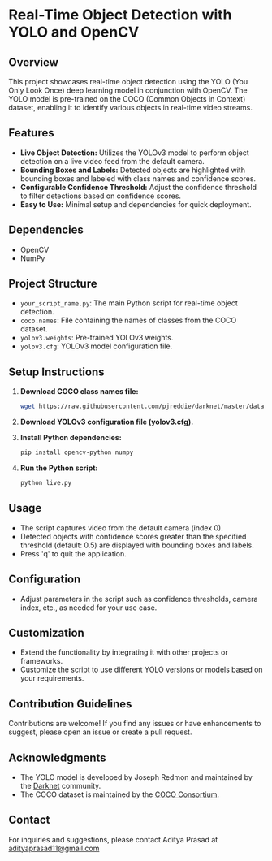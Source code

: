 # Real-Time Object Detection with YOLO and OpenCV


## Overview

This project showcases real-time object detection using the YOLO (You Only Look Once) deep learning model in conjunction with OpenCV. The YOLO model is pre-trained on the COCO (Common Objects in Context) dataset, enabling it to identify various objects in real-time video streams.

## Features

- **Live Object Detection:** Utilizes the YOLOv3 model to perform object detection on a live video feed from the default camera.
- **Bounding Boxes and Labels:** Detected objects are highlighted with bounding boxes and labeled with class names and confidence scores.
- **Configurable Confidence Threshold:** Adjust the confidence threshold to filter detections based on confidence scores.
- **Easy to Use:** Minimal setup and dependencies for quick deployment.

## Dependencies

- OpenCV
- NumPy

## Project Structure

- `your_script_name.py`: The main Python script for real-time object detection.
- `coco.names`: File containing the names of classes from the COCO dataset.
- `yolov3.weights`: Pre-trained YOLOv3 weights.
- `yolov3.cfg`: YOLOv3 model configuration file.

## Setup Instructions

1. **Download COCO class names file:**
    ```bash
    wget https://raw.githubusercontent.com/pjreddie/darknet/master/data/coco.names
    ```

2. **Download YOLOv3 configuration file (yolov3.cfg).**

3. **Install Python dependencies:**
    ```bash
    pip install opencv-python numpy
    ```

4. **Run the Python script:**
    ```bash
    python live.py
    ```

## Usage

- The script captures video from the default camera (index 0).
- Detected objects with confidence scores greater than the specified threshold (default: 0.5) are displayed with bounding boxes and labels.
- Press 'q' to quit the application.

## Configuration

- Adjust parameters in the script such as confidence thresholds, camera index, etc., as needed for your use case.

## Customization

- Extend the functionality by integrating it with other projects or frameworks.
- Customize the script to use different YOLO versions or models based on your requirements.

## Contribution Guidelines

Contributions are welcome! If you find any issues or have enhancements to suggest, please open an issue or create a pull request.


## Acknowledgments

- The YOLO model is developed by Joseph Redmon and maintained by the [Darknet](https://github.com/pjreddie/darknet) community.
- The COCO dataset is maintained by the [COCO Consortium](https://cocodataset.org/).

## Contact

For inquiries and suggestions, please contact Aditya Prasad at adityaprasad11@gmail.com

